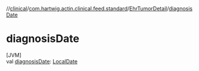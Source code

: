 //[clinical](../../../index.md)/[com.hartwig.actin.clinical.feed.standard](../index.md)/[EhrTumorDetail](index.md)/[diagnosisDate](diagnosis-date.md)

# diagnosisDate

[JVM]\
val [diagnosisDate](diagnosis-date.md): [LocalDate](https://docs.oracle.com/javase/8/docs/api/java/time/LocalDate.html)
